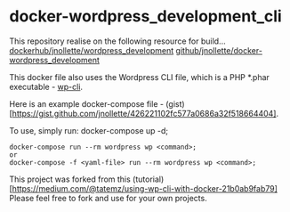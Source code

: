 # docker-wordpress_development_cli

This repository realise on the following resource for build...
[dockerhub/jnollette/wordpress_development](https://hub.docker.com/r/jnollette/wordpress_development/)
[github/jnollette/docker-wordpress_development](https://github.com/jnollette/docker-wordpress_development)

This docker file also uses the Wordpress CLI file, which is a PHP *.phar executable - [wp-cli](http://wp-cli.org/).

Here is an example docker-compose file - (gist)[https://gist.github.com/jnollette/426221102fc577a0686a32f518664404].

To use, simply run: 
	docker-compose up -d;

	docker-compose run --rm wordpress wp <command>;
	or
	docker-compose -f <yaml-file> run --rm wordpress wp <command>;


This project was forked from this (tutorial)[https://medium.com/@tatemz/using-wp-cli-with-docker-21b0ab9fab79]
Please feel free to fork and use for your own projects. 
